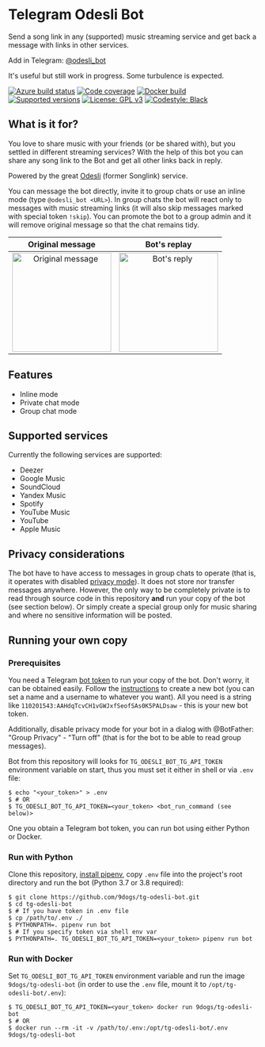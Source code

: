 # Telegram Odesli Bot

Send a song link in any (supported) music streaming service and get back
a message with links in other services.

Add in Telegram: [@odesli\_bot](https://t.me/odesli_bot)

It's useful but still work in progress. Some turbulence is expected.

[![Azure build status](https://dev.azure.com/9dogs/tg-odesli-bot/_apis/build/status/9dogs.tg-odesli-bot?branchName=master)](https://github.com/9dogs/tg-odesli-bot)
[![Code coverage](https://codecov.io/gh/9dogs/tg-odesli-bot/branch/master/graph/badge.svg?token=3nWZWJ3Bl3)](https://codecov.io/gh/9dogs/tg-odesli-bot)
[![Docker build](https://img.shields.io/docker/cloud/automated/9dogs/tg-odesli-bot)](https://hub.docker.com/r/9dogs/tg-odesli-bot)
[![Supported versions](https://img.shields.io/badge/python-3.7%20%7C%203.8-blue)](https://github.com/9dogs/tg-odesli-bot)
[![License: GPL v3](https://img.shields.io/badge/License-GPLv3-blue.svg)](https://www.gnu.org/licenses/gpl-3.0)
[![Codestyle: Black](https://img.shields.io/badge/code%20style-black-000000.svg)](https://github.com/psf/black)

## What is it for?

You love to share music with your friends (or be shared with), but you
settled in different streaming services? With the help of this bot you
can share any song link to the Bot and get all other links back in
reply.

Powered by the great [Odesli](https://odesli.co/) (former Songlink) service.

You can message the bot directly, invite it to group chats or use an inline
mode (type `@odesli_bot <URL>`). In group chats the bot will react only to
messages with music streaming links (it will also skip messages marked with
special token `!skip`). You can promote the bot to a group admin and it
will remove original message so that the chat remains tidy.

Original message           |  Bot's replay
:-------------------------:|:-------------------------:
<img alt="Original message" title="Original message" src="https://user-images.githubusercontent.com/432235/67324149-0a2b2580-f51c-11e9-8ce2-033cdf2d6628.png" height="200px">  | <img alt="Bot's reply" title="Bot's reply" src="https://user-images.githubusercontent.com/432235/67324159-0dbeac80-f51c-11e9-834a-7d4831a661d8.png" height="200px">

## Features

- Inline mode
- Private chat mode
- Group chat mode

## Supported services

Currently the following services are supported:

  - Deezer
  - Google Music
  - SoundCloud
  - Yandex Music
  - Spotify
  - YouTube Music
  - YouTube
  - Apple Music

## Privacy considerations

The bot have to have access to messages in group chats to operate (that
is, it operates with disabled [privacy
mode](https://core.telegram.org/bots#privacy-mode)). It does not store
nor transfer messages anywhere. However, the only way to be completely
private is to read through source code in this repository **and** run
your copy of the bot (see section below). Or simply create a special
group only for music sharing and where no sensitive information will be
posted.

## Running your own copy

### Prerequisites

You need a Telegram [bot
token](https://core.telegram.org/bots/api#authorizing-your-bot) to run
your copy of the bot. Don't worry, it can be obtained easily. Follow the
[instructions](https://core.telegram.org/bots#6-botfather) to create a
new bot (you can set a name and a username to whatever you want). All you
need is a string like `110201543:AAHdqTcvCH1vGWJxfSeofSAs0K5PALDsaw` -
this is your new bot token.

Additionally, disable privacy mode for your bot in a dialog with
@BotFather: "Group Privacy" - "Turn off" (that is for the bot to be able
to read group messages).

Bot from this repository will looks for `TG_ODESLI_BOT_TG_API_TOKEN`
environment variable on start, thus you must set it either in shell or
via `.env` file:

```console
$ echo "<your_token>" > .env
$ # OR
$ TG_ODESLI_BOT_TG_API_TOKEN=<your_token> <bot_run_command (see below)>
```

One you obtain a Telegram bot token, you can run bot using either Python
or Docker.

### Run with Python

Clone this repository, [install
pipenv](https://github.com/pypa/pipenv#installation), copy `.env` file
into the project's root directory and run the bot (Python 3.7 or 3.8 required):

```console
$ git clone https://github.com/9dogs/tg-odesli-bot.git
$ cd tg-odesli-bot
$ # If you have token in .env file
$ cp /path/to/.env ./
$ PYTHONPATH=. pipenv run bot
$ # If you specify token via shell env var
$ PYTHONPATH=. TG_ODESLI_BOT_TG_API_TOKEN=<your_token> pipenv run bot
```

### Run with Docker

Set `TG_ODESLI_BOT_TG_API_TOKEN` environment variable and run the image
`9dogs/tg-odesli-bot` (in order to use the `.env` file, mount it to
`/opt/tg-odesli-bot/.env`):

```console
$ TG_ODESLI_BOT_TG_API_TOKEN=<your_token> docker run 9dogs/tg-odesli-bot
$ # OR
$ docker run --rm -it -v /path/to/.env:/opt/tg-odesli-bot/.env 9dogs/tg-odesli-bot
```
